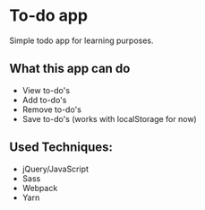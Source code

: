 # To-do app

Simple todo app for learning purposes.

## What this app can do
- View to-do's
- Add to-do's
- Remove to-do's
- Save to-do's (works with localStorage for now)

## Used Techniques: 
- jQuery/JavaScript
- Sass
- Webpack
- Yarn